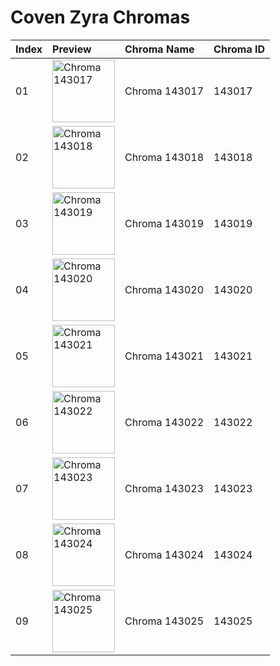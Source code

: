 # Coven Zyra Chromas

| Index | Preview | Chroma Name | Chroma ID |
|:---|:---|:---|:---|
| 01 | <img src='https://raw.communitydragon.org/latest/plugins/rcp-be-lol-game-data/global/default/v1/champion-chroma-images/143/143017.png' alt='Chroma 143017' width='100'> | Chroma 143017 | 143017 |
| 02 | <img src='https://raw.communitydragon.org/latest/plugins/rcp-be-lol-game-data/global/default/v1/champion-chroma-images/143/143018.png' alt='Chroma 143018' width='100'> | Chroma 143018 | 143018 |
| 03 | <img src='https://raw.communitydragon.org/latest/plugins/rcp-be-lol-game-data/global/default/v1/champion-chroma-images/143/143019.png' alt='Chroma 143019' width='100'> | Chroma 143019 | 143019 |
| 04 | <img src='https://raw.communitydragon.org/latest/plugins/rcp-be-lol-game-data/global/default/v1/champion-chroma-images/143/143020.png' alt='Chroma 143020' width='100'> | Chroma 143020 | 143020 |
| 05 | <img src='https://raw.communitydragon.org/latest/plugins/rcp-be-lol-game-data/global/default/v1/champion-chroma-images/143/143021.png' alt='Chroma 143021' width='100'> | Chroma 143021 | 143021 |
| 06 | <img src='https://raw.communitydragon.org/latest/plugins/rcp-be-lol-game-data/global/default/v1/champion-chroma-images/143/143022.png' alt='Chroma 143022' width='100'> | Chroma 143022 | 143022 |
| 07 | <img src='https://raw.communitydragon.org/latest/plugins/rcp-be-lol-game-data/global/default/v1/champion-chroma-images/143/143023.png' alt='Chroma 143023' width='100'> | Chroma 143023 | 143023 |
| 08 | <img src='https://raw.communitydragon.org/latest/plugins/rcp-be-lol-game-data/global/default/v1/champion-chroma-images/143/143024.png' alt='Chroma 143024' width='100'> | Chroma 143024 | 143024 |
| 09 | <img src='https://raw.communitydragon.org/latest/plugins/rcp-be-lol-game-data/global/default/v1/champion-chroma-images/143/143025.png' alt='Chroma 143025' width='100'> | Chroma 143025 | 143025 |
